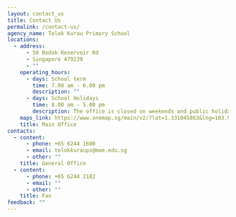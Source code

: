 ```yaml
---
layout: contact_us
title: Contact Us
permalink: /contact-us/
agency_name: Telok Kurau Primary School
locations:
  - address:
      - 50 Bedok Reservoir Rd
      - Singapore 479239
      - ""
    operating_hours:
      - days: School term
        time: 7.00 am - 6.00 pm
        description: ""
      - days: School Holidays
        time: 8.00 am - 5.00 pm
        description: The office is closed on weekends and public holidays.
    maps_link: https://www.onemap.sg/main/v2/?lat=1.331045863&lng=103.910934
    title: Main Office
contacts:
  - content:
      - phone: +65 6244 1600
      - email: telokkuraups@moe.edu.sg
      - other: ""
    title: General Office
  - content:
      - phone: +65 6244 2182
      - email: ""
      - other: ""
    title: Fax
feedback: ""
---
```

